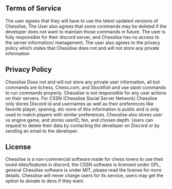 ## Terms of Service
The user agrees that they will have to use the latest updated versions of Chesslise, The User also agrees that some commands may be deleted if the developer does not want to maintain those commands in future. The user is fully responsible for their discord server, and Chesslise has no access to the server information/ management. The user also agrees to the privacy policy which states that Chesslise does not and will not store any private information

## Privacy Policy
Chesslise Does not and will not store any private user information, all bot commands are lichess, Chess.com, and Stockfish and use slash commands to run commands properly. Chesslise is not responsible for any user actions on their servers.
For CSSN (Chesslise Social Server Network) Chesslise only stores Discord id and usernames as well as their preferences like favorite player, opening, etc none of this information is public and is only used to match players with similar preferences. Chesslise also stores user vs engine game, and stores userID, fen, and chosen depth. Users can request to delete their data by contacting the developer on Discord or by sending an email to the developer.

## License 
Chesslise is a non-commercial software made for chess lovers to use their loved sites/features in discord, the CSSN software is licensed under GPL, general Chesslise software is under MIT, please read the license for more details. Chesslise will never charge users for its service, users may get the option to donate to devs if they want.